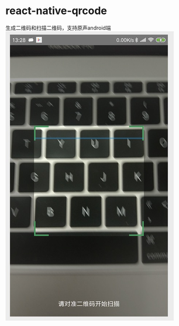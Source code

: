 # react-native-qrcode
生成二维码和扫描二维码，支持原声android端
![image](https://github.com/fangcaiwen/react-native-qrcode/blob/master/%E6%89%AB%E6%8F%8F%E4%BA%8C%E7%BB%B4%E7%A0%81.jpg)
